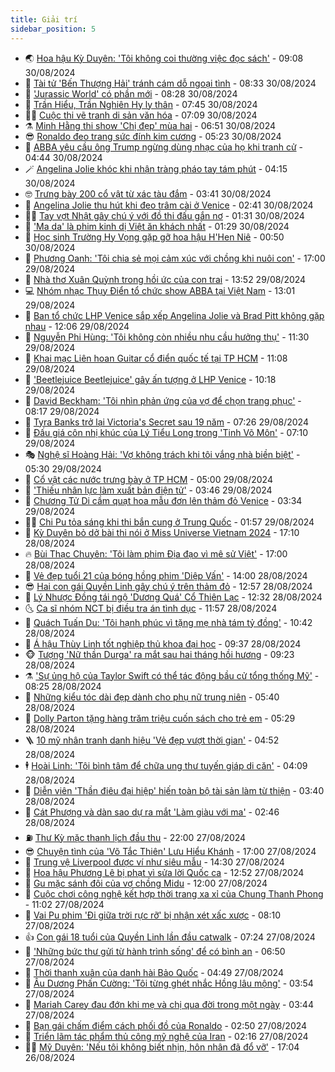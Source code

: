 ```yaml
---
title: Giải trí
sidebar_position: 5
---
```


<!-- vnexpress-giai-tri:START -->
- 🌏 [Hoa hậu Kỳ Duyên: &#39;Tôi không coi thường việc đọc sách&#39;](https://vnexpress.net/hoa-hau-ky-duyen-toi-khong-coi-thuong-viec-doc-sach-4787562.html) - 09:08 30/08/2024
- 💫 [Tài tử &#39;Bến Thượng Hải&#39; tránh cám dỗ ngoại tình](https://vnexpress.net/tai-tu-ben-thuong-hai-tranh-cam-do-ngoai-tinh-4787446.html) - 08:33 30/08/2024
- 🌮 [&#39;Jurassic World&#39; có phần mới](https://vnexpress.net/jurassic-world-co-phan-moi-4787471.html) - 08:28 30/08/2024
- 🧠 [Trần Hiểu, Trần Nghiên Hy ly thân](https://vnexpress.net/tran-hieu-tran-nghien-hy-ly-than-4787584.html) - 07:45 30/08/2024
- 👨‍🏫 [Cuộc thi vẽ tranh di sản văn hóa](https://vnexpress.net/cuoc-thi-ve-tranh-di-san-van-hoa-4787004.html) - 07:09 30/08/2024
- ⚗️ [Minh Hằng thi show &#39;Chị đẹp&#39; mùa hai](https://vnexpress.net/minh-hang-thi-show-chi-dep-mua-hai-4787514.html) - 06:51 30/08/2024
- 😎 [Ronaldo đeo trang sức đính kim cương](https://vnexpress.net/ronaldo-deo-trang-suc-dinh-kim-cuong-4787483.html) - 05:23 30/08/2024
- 🫣 [ABBA yêu cầu ông Trump ngừng dùng nhạc của họ khi tranh cử](https://vnexpress.net/abba-yeu-cau-ong-trump-ngung-dung-nhac-cua-ho-khi-tranh-cu-4787383.html) - 04:44 30/08/2024
- 🪄 [Angelina Jolie khóc khi nhận tràng pháo tay tám phút](https://vnexpress.net/angelina-jolie-khoc-khi-nhan-trang-phao-tay-tam-phut-4787426.html) - 04:15 30/08/2024
- 🤓 [Trưng bày 200 cổ vật từ xác tàu đắm](https://vnexpress.net/trung-bay-200-co-vat-tu-xac-tau-dam-4786291.html) - 03:41 30/08/2024
- 🫶 [Angelina Jolie thu hút khi đeo trâm cài ở Venice](https://vnexpress.net/angelina-jolie-thu-hut-khi-deo-tram-cai-o-venice-4787398.html) - 02:41 30/08/2024
- 🧑‍🏫 [Tay vợt Nhật gây chú ý với đồ thi đấu gắn nơ](https://vnexpress.net/tay-vot-nhat-gay-chu-y-voi-do-thi-dau-gan-no-4787137.html) - 01:31 30/08/2024
- 🦄 [&#39;Ma da&#39; là phim kinh dị Việt ăn khách nhất](https://vnexpress.net/ma-da-la-phim-kinh-di-viet-an-khach-nhat-4787384.html) - 01:29 30/08/2024
- 💫 [Học sinh Trường Hy Vọng gặp gỡ hoa hậu H&#39;Hen Niê](https://vnexpress.net/hoc-sinh-truong-hy-vong-gap-go-hoa-hau-h-hen-nie-4787180.html) - 00:50 30/08/2024
- 🎊 [Phương Oanh: &#39;Tôi chia sẻ mọi cảm xúc với chồng khi nuôi con&#39;](https://vnexpress.net/phuong-oanh-toi-chia-se-moi-cam-xuc-voi-chong-khi-nuoi-con-4778418.html) - 17:00 29/08/2024
- 👹 [Nhà thơ Xuân Quỳnh trong hồi ức của con trai](https://vnexpress.net/nha-tho-xuan-quynh-trong-hoi-uc-cua-con-trai-4787187.html) - 13:52 29/08/2024
- 💻 [Nhóm nhạc Thụy Điển tổ chức show ABBA tại Việt Nam](https://vnexpress.net/nhom-nhac-thuy-dien-to-chuc-show-abba-tai-viet-nam-4787282.html) - 13:01 29/08/2024
- 🤡 [Ban tổ chức LHP Venice sắp xếp Angelina Jolie và Brad Pitt không gặp nhau](https://vnexpress.net/ban-to-chuc-lhp-venice-sap-xep-angelina-jolie-va-brad-pitt-khong-gap-nhau-4787239.html) - 12:06 29/08/2024
- 🥰 [Nguyễn Phi Hùng: &#39;Tôi không còn nhiều nhu cầu hưởng thụ&#39;](https://vnexpress.net/nguyen-phi-hung-toi-khong-con-nhieu-nhu-cau-huong-thu-4786491.html) - 11:30 29/08/2024
- 🚀 [Khai mạc Liên hoan Guitar cổ điển quốc tế tại TP HCM](https://vnexpress.net/khai-mac-lien-hoan-guitar-co-dien-quoc-te-tai-tp-hcm-4787248.html) - 11:08 29/08/2024
- 📝 [&#39;Beetlejuice Beetlejuice&#39; gây ấn tượng ở LHP Venice](https://vnexpress.net/beetlejuice-beetlejuice-gay-an-tuong-o-lhp-venice-4787166.html) - 10:18 29/08/2024
- 🐲 [David Beckham: &#39;Tôi nhìn phản ứng của vợ để chọn trang phục&#39;](https://vnexpress.net/david-beckham-toi-nhin-phan-ung-cua-vo-de-chon-trang-phuc-4787087.html) - 08:17 29/08/2024
- 🎃 [Tyra Banks trở lại Victoria&#39;s Secret sau 19 năm](https://vnexpress.net/tyra-banks-tro-lai-victoria-s-secret-sau-19-nam-4786942.html) - 07:26 29/08/2024
- 🤠 [Đấu giá côn nhị khúc của Lý Tiểu Long trong &#39;Tinh Võ Môn&#39;](https://vnexpress.net/dau-gia-con-nhi-khuc-cua-ly-tieu-long-trong-tinh-vo-mon-4787098.html) - 07:10 29/08/2024
- 🎭 [Nghệ sĩ Hoàng Hải: &#39;Vợ không trách khi tôi vắng nhà biền biệt&#39;](https://vnexpress.net/nghe-si-hoang-hai-vo-khong-trach-khi-toi-vang-nha-bien-biet-4786438.html) - 05:30 29/08/2024
- 🧰 [Cổ vật các nước trưng bày ở TP HCM](https://vnexpress.net/co-vat-cac-nuoc-trung-bay-o-tp-hcm-4785894.html) - 05:00 29/08/2024
- 🦍 [&#39;Thiếu nhân lực làm xuất bản điện tử&#39;](https://vnexpress.net/thieu-nhan-luc-lam-xuat-ban-dien-tu-4786730.html) - 03:46 29/08/2024
- 🌝 [Chương Tử Di cầm quạt hoa mẫu đơn lên thảm đỏ Venice](https://vnexpress.net/chuong-tu-di-cam-quat-hoa-mau-don-len-tham-do-venice-4786996.html) - 03:34 29/08/2024
- 🧑‍💻 [Chi Pu tỏa sáng khi thi bắn cung ở Trung Quốc](https://vnexpress.net/chi-pu-toa-sang-khi-thi-ban-cung-o-trung-quoc-4786919.html) - 01:57 29/08/2024
- 🥸 [Kỳ Duyên bỏ dở bài thi nói ở Miss Universe Vietnam 2024](https://vnexpress.net/ky-duyen-bo-do-bai-thi-noi-o-miss-universe-vietnam-2024-4786890.html) - 17:10 28/08/2024
- 🔥 [Bùi Thạc Chuyên: &#39;Tôi làm phim Địa đạo vì mê sử Việt&#39;](https://vnexpress.net/bui-thac-chuyen-toi-lam-phim-dia-dao-vi-me-su-viet-4786757.html) - 17:00 28/08/2024
- 🐎 [Vẻ đẹp tuổi 21 của bóng hồng phim &#39;Diệp Vấn&#39;](https://vnexpress.net/ve-dep-tuoi-21-cua-bong-hong-phim-diep-van-4786771.html) - 14:00 28/08/2024
- 😎 [Hai con gái Quyền Linh gây chú ý trên thảm đỏ](https://vnexpress.net/hai-con-gai-quyen-linh-gay-chu-y-tren-tham-do-4786859.html) - 12:57 28/08/2024
- 🦄 [Lý Nhược Đồng tái ngộ &#39;Dương Quá&#39; Cổ Thiên Lạc](https://vnexpress.net/ly-nhuoc-dong-tai-ngo-duong-qua-co-thien-lac-4786853.html) - 12:32 28/08/2024
- 🌜 [Ca sĩ nhóm NCT bị điều tra án tình dục](https://vnexpress.net/ca-si-nhom-nct-bi-dieu-tra-an-tinh-duc-4786846.html) - 11:57 28/08/2024
- 🚦 [Quách Tuấn Du: &#39;Tôi hạnh phúc vì tặng mẹ nhà tám tỷ đồng&#39;](https://vnexpress.net/quach-tuan-du-toi-hanh-phuc-vi-tang-me-nha-tam-ty-dong-4786010.html) - 10:42 28/08/2024
- 🧐 [Á hậu Thùy Linh tốt nghiệp thủ khoa đại học](https://vnexpress.net/a-hau-thuy-linh-tot-nghiep-thu-khoa-dai-hoc-4786677.html) - 09:37 28/08/2024
- 🐵 [Tượng &#39;Nữ thần Durga&#39; ra mắt sau hai tháng hồi hương](https://vnexpress.net/tuong-nu-than-durga-ra-mat-sau-hai-thang-hoi-huong-4786725.html) - 09:23 28/08/2024
- ⚗️ [&#39;Sự ủng hộ của Taylor Swift có thể tác động bầu cử tổng thống Mỹ&#39;](https://vnexpress.net/su-ung-ho-cua-taylor-swift-co-the-tac-dong-bau-cu-tong-thong-my-4786182.html) - 08:25 28/08/2024
- 👺 [Những kiểu tóc dài đẹp dành cho phụ nữ trung niên](https://vnexpress.net/nhung-kieu-toc-dai-dep-danh-cho-phu-nu-trung-nien-4785002.html) - 05:40 28/08/2024
- 🌊 [Dolly Parton tặng hàng trăm triệu cuốn sách cho trẻ em](https://vnexpress.net/dolly-parton-tang-hang-tram-trieu-cuon-sach-cho-tre-em-4786494.html) - 05:29 28/08/2024
- 🪜 [10 mỹ nhân tranh danh hiệu &#39;Vẻ đẹp vượt thời gian&#39;](https://vnexpress.net/10-my-nhan-tranh-danh-hieu-ve-dep-vuot-thoi-gian-4786577.html) - 04:52 28/08/2024
- 🕴 [Hoài Linh: &#39;Tôi bình tâm để chữa ung thư tuyến giáp di căn&#39;](https://vnexpress.net/hoai-linh-toi-binh-tam-de-chua-ung-thu-tuyen-giap-di-can-4786355.html) - 04:09 28/08/2024
- 💃 [Diễn viên &#39;Thần điêu đại hiệp&#39; hiến toàn bộ tài sản làm từ thiện](https://vnexpress.net/dien-vien-than-dieu-dai-hiep-hien-toan-bo-tai-san-lam-tu-thien-4786560.html) - 03:40 28/08/2024
- 🦄 [Cát Phượng và dàn sao dự ra mắt &#39;Làm giàu với ma&#39;](https://vnexpress.net/cat-phuong-va-dan-sao-du-ra-mat-lam-giau-voi-ma-4786495.html) - 02:46 28/08/2024
- ⛽️ [Thư Kỳ mặc thanh lịch đầu thu](https://vnexpress.net/thu-ky-mac-thanh-lich-dau-thu-4786349.html) - 22:00 27/08/2024
- 😎 [Chuyện tình của &#39;Võ Tắc Thiên&#39; Lưu Hiểu Khánh](https://vnexpress.net/chuyen-tinh-cua-vo-tac-thien-luu-hieu-khanh-4786209.html) - 17:00 27/08/2024
- 🌊 [Trung vệ Liverpool được ví như siêu mẫu](https://vnexpress.net/trung-ve-liverpool-duoc-vi-nhu-sieu-mau-4785213.html) - 14:30 27/08/2024
- 🐲 [Hoa hậu Phương Lê bị phạt vì sửa lời Quốc ca](https://vnexpress.net/hoa-hau-phuong-le-bi-phat-vi-sua-loi-quoc-ca-4786409.html) - 12:52 27/08/2024
- 💂 [Gu mặc sánh đôi của vợ chồng Midu](https://vnexpress.net/gu-mac-sanh-doi-cua-vo-chong-midu-4786096.html) - 12:00 27/08/2024
- 🙉 [Cuộc chơi công nghệ kết hợp thời trang xa xỉ của Chung Thanh Phong](https://vnexpress.net/cuoc-choi-cong-nghe-ket-hop-thoi-trang-xa-xi-cua-chung-thanh-phong-4786232.html) - 11:02 27/08/2024
- 💪 [Vai Pu phim &#39;Đi giữa trời rực rỡ&#39; bị nhận xét xấc xược](https://vnexpress.net/vai-pu-phim-di-giua-troi-ruc-ro-bi-nhan-xet-xac-xuoc-4786013.html) - 08:10 27/08/2024
- 👍 [Con gái 18 tuổi của Quyền Linh lần đầu catwalk](https://vnexpress.net/con-gai-18-tuoi-cua-quyen-linh-lan-dau-catwalk-4786229.html) - 07:24 27/08/2024
- 💪 [&#39;Những bức thư gửi từ hành trình sống&#39; để có bình an](https://vnexpress.net/nhung-buc-thu-gui-tu-hanh-trinh-song-de-co-binh-an-4782502.html) - 06:50 27/08/2024
- 💄 [Thời thanh xuân của danh hài Bảo Quốc](https://vnexpress.net/thoi-thanh-xuan-cua-danh-hai-bao-quoc-4785950.html) - 04:49 27/08/2024
- 🦩 [Âu Dương Phấn Cường: &#39;Tôi từng ghét nhắc Hồng lâu mộng&#39;](https://vnexpress.net/au-duong-phan-cuong-toi-tung-ghet-nhac-hong-lau-mong-4786082.html) - 03:54 27/08/2024
- 🥸 [Mariah Carey đau đớn khi mẹ và chị qua đời trong một ngày](https://vnexpress.net/mariah-carey-dau-don-khi-me-va-chi-qua-doi-trong-mot-ngay-4786045.html) - 03:44 27/08/2024
- 🧰 [Bạn gái chấm điểm cách phối đồ của Ronaldo](https://vnexpress.net/ban-gai-cham-diem-cach-phoi-do-cua-ronaldo-4785972.html) - 02:50 27/08/2024
- 💼 [Triển lãm tác phẩm thủ công mỹ nghệ của Iran](https://vnexpress.net/trien-lam-tac-pham-thu-cong-my-nghe-cua-iran-4785836.html) - 02:16 27/08/2024
- 🧑‍💻 [Mỹ Duyên: &#39;Nếu tôi không biết nhịn, hôn nhân đã đổ vỡ&#39;](https://vnexpress.net/my-duyen-neu-toi-khong-biet-nhin-hon-nhan-da-do-vo-4781765.html) - 17:04 26/08/2024<!-- vnexpress-giai-tri:END -->

